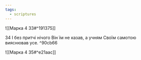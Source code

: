 ```yaml
---
tags:
  - scriptures
---
```


![[Марка 4 33#^191375]]

34 І без притчі нічого Він їм не казав, а учням Своїм самотою вияснював усе. ^90cb66

![[Марка 4 35#^e21aac]]